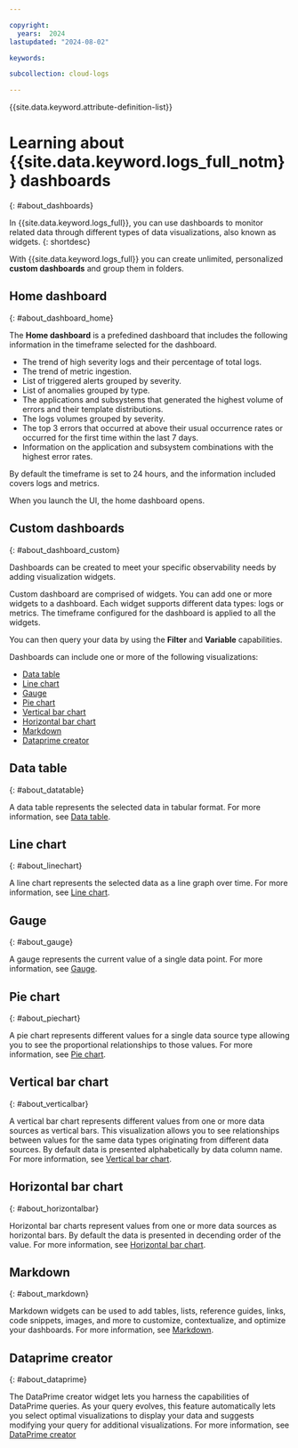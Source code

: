 ```yaml
---

copyright:
  years:  2024
lastupdated: "2024-08-02"

keywords:

subcollection: cloud-logs

---
```


{{site.data.keyword.attribute-definition-list}}

# Learning about {{site.data.keyword.logs_full_notm}} dashboards
{: #about_dashboards}

In {{site.data.keyword.logs_full}}, you can use dashboards to monitor related data through different types of data visualizations, also known as widgets.
{: shortdesc}


With {{site.data.keyword.logs_full}} you can create unlimited, personalized **custom dashboards** and group them in folders.

## Home dashboard
{: #about_dashboard_home}

The **Home dashboard** is a prefedined dashboard that includes the following information in the timeframe selected for the dashboard.
- The trend of high severity logs and their percentage of total logs.
- The trend of metric ingestion.
- List of triggered alerts grouped by severity.
- List of anomalies grouped by type.
- The applications and subsystems that generated the highest volume of errors and their template distributions.
- The logs volumes grouped by severity.
- The top 3 errors that occurred at above their usual occurrence rates or occurred for the first time within the last 7 days.
- Information on the application and subsystem combinations with the highest error rates.

By default the timeframe is set to 24 hours, and the information included covers logs and metrics.

When you launch the UI, the home dashboard opens.


## Custom dashboards
{: #about_dashboard_custom}

Dashboards can be created to meet your specific observability needs by adding visualization widgets.

Custom dashboard are comprised of widgets. You can add one or more widgets to a dashboard. Each widget supports different data types: logs or metrics. The timeframe configured for the dashboard is applied to all the widgets.

You can then query your data by using the **Filter** and **Variable** capabilities.

Dashboards can include one or more of the following visualizations:

* [Data table](#about_datatable)
* [Line chart](#about_linechart)
* [Gauge](#about_gauge)
* [Pie chart](#about_piechart)
* [Vertical bar chart](#about_verticalbar)
* [Horizontal bar chart](#about_horizontalbar)
* [Markdown](#about_markdown)
* [Dataprime creator](#about_dataprime)


## Data table
{: #about_datatable}

A data table represents the selected data in tabular format. For more information, see [Data table](/docs/cloud-logs?topic=cloud-logs-widget_datatable).

## Line chart
{: #about_linechart}

A line chart represents the selected data as a line graph over time. For more information, see [Line chart](/docs/cloud-logs?topic=cloud-logs-widget_linechart).

## Gauge
{: #about_gauge}

A gauge represents the current value of a single data point. For more information, see [Gauge](/docs/cloud-logs?topic=cloud-logs-widget_gauge).

## Pie chart
{: #about_piechart}

A pie chart represents different values for a single data source type allowing you to see the proportional relationships to those values. For more information, see [Pie chart](/docs/cloud-logs?topic=cloud-logs-widget_piechart).

## Vertical bar chart
{: #about_verticalbar}

A vertical bar chart represents different values from one or more data sources as vertical bars. This visualization allows you to see relationships between values for the same data types originating from different data sources. By default data is presented alphabetically by data column name. For more information, see [Vertical bar chart](/docs/cloud-logs?topic=cloud-logs-widget_verticalbar).

## Horizontal bar chart
{: #about_horizontalbar}

Horizontal bar charts represent values from one or more data sources as horizontal bars.  By default the data is presented in decending order of the value. For more information, see [Horizontal bar chart](/docs/cloud-logs?topic=cloud-logs-widget_horizontalbar).


## Markdown
{: #about_markdown}

Markdown widgets can be used to add tables, lists, reference guides, links, code snippets, images, and more to customize, contextualize, and optimize your dashboards. For more information, see [Markdown](/docs/cloud-logs?topic=cloud-logs-widget_markdown).

## Dataprime creator
{: #about_dataprime}

The DataPrime creator widget lets you harness the capabilities of DataPrime queries. As your query evolves, this feature automatically lets you select optimal visualizations to display your data and suggests modifying your query for additional visualizations. For more information, see [DataPrime creator](/docs/cloud-logs?topic=cloud-logs-widget_dataprime)

